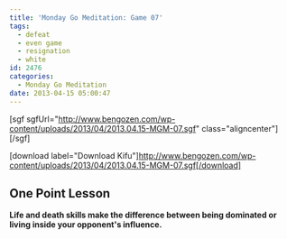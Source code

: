 ```yaml
---
title: 'Monday Go Meditation: Game 07'
tags:
  - defeat
  - even game
  - resignation
  - white
id: 2476
categories:
  - Monday Go Meditation
date: 2013-04-15 05:00:47
---
```


[sgf sgfUrl="http://www.bengozen.com/wp-content/uploads/2013/04/2013.04.15-MGM-07.sgf" class="aligncenter"][/sgf]

[download label="Download Kifu"]http://www.bengozen.com/wp-content/uploads/2013/04/2013.04.15-MGM-07.sgf[/download]

## **One Point Lesson**

**Life and death skills make the difference between being dominated or living inside your opponent's influence.**